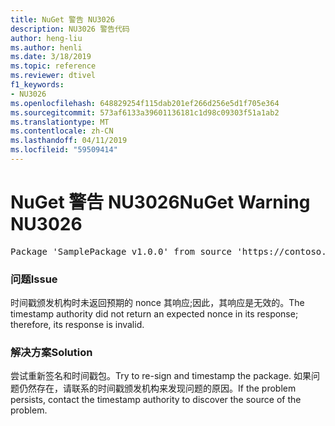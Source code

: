 ```yaml
---
title: NuGet 警告 NU3026
description: NU3026 警告代码
author: heng-liu
ms.author: henli
ms.date: 3/18/2019
ms.topic: reference
ms.reviewer: dtivel
f1_keywords:
- NU3026
ms.openlocfilehash: 648829254f115dab201ef266d256e5d1f705e364
ms.sourcegitcommit: 573af6133a39601136181c1d98c09303f51a1ab2
ms.translationtype: MT
ms.contentlocale: zh-CN
ms.lasthandoff: 04/11/2019
ms.locfileid: "59509414"
---
```

# <a name="nuget-warning-nu3026"></a><span data-ttu-id="8a0e6-103">NuGet 警告 NU3026</span><span class="sxs-lookup"><span data-stu-id="8a0e6-103">NuGet Warning NU3026</span></span>

<pre>Package 'SamplePackage v1.0.0' from source 'https://contoso.com/index.json': The timestamp response is invalid. Nonces did not match.</pre>

### <a name="issue"></a><span data-ttu-id="8a0e6-104">问题</span><span class="sxs-lookup"><span data-stu-id="8a0e6-104">Issue</span></span>

<span data-ttu-id="8a0e6-105">时间戳颁发机构时未返回预期的 nonce 其响应;因此，其响应是无效的。</span><span class="sxs-lookup"><span data-stu-id="8a0e6-105">The timestamp authority did not return an expected nonce in its response; therefore, its response is invalid.</span></span>


### <a name="solution"></a><span data-ttu-id="8a0e6-106">解决方案</span><span class="sxs-lookup"><span data-stu-id="8a0e6-106">Solution</span></span>

<span data-ttu-id="8a0e6-107">尝试重新签名和时间戳包。</span><span class="sxs-lookup"><span data-stu-id="8a0e6-107">Try to re-sign and timestamp the package.</span></span> <span data-ttu-id="8a0e6-108">如果问题仍然存在，请联系的时间戳颁发机构来发现问题的原因。</span><span class="sxs-lookup"><span data-stu-id="8a0e6-108">If the problem persists, contact the timestamp authority to discover the source of the problem.</span></span>